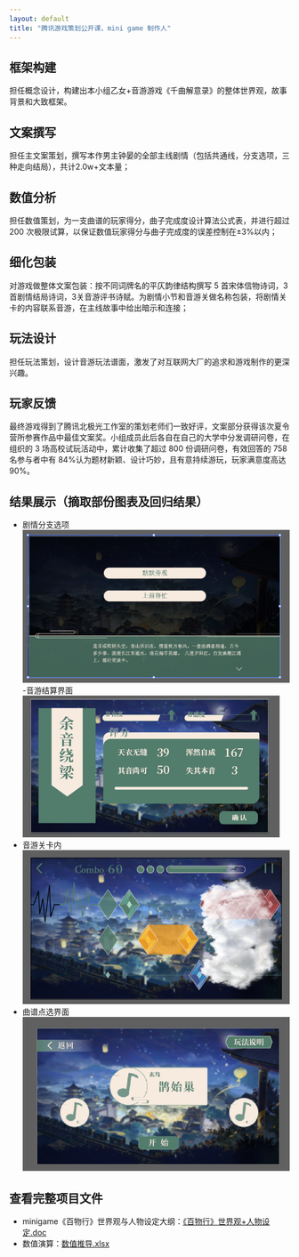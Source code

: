 ```yaml
---
layout: default
title: "腾讯游戏策划公开课，mini game 制作人"
---
```

## 框架构建
担任概念设计，构建出本小组乙女+音游游戏《千曲解意录》的整体世界观，故事背景和大致框架。

## 文案撰写
担任主文案策划，撰写本作男主钟晏的全部主线剧情（包括共通线，分支选项，三种走向结局），共计2.0w+文本量；

## 数值分析
担任数值策划，为一支曲谱的玩家得分，曲子完成度设计算法公式表，并进行超过 200 次极限试算，以保证数值玩家得分与曲子完成度的误差控制在±3%以内；

## 细化包装
对游戏做整体文案包装：按不同词牌名的平仄韵律结构撰写 5 首宋体信物诗词，3 首剧情结局诗词，3关音游评书诗赋。为剧情小节和音游关做名称包装，将剧情关卡的内容联系音游，在主线故事中给出暗示和连接；

## 玩法设计
担任玩法策划，设计音游玩法谱面，激发了对互联网大厂的追求和游戏制作的更深兴趣。

## 玩家反馈
最终游戏得到了腾讯北极光工作室的策划老师们一致好评，文案部分获得该次夏令营所参赛作品中最佳文案奖。小组成员此后各自在自己的大学中分发调研问卷，在组织的 3 场高校试玩活动中，累计收集了超过 800
份调研问卷，有效回答的 758 名参与者中有 84%认为题材新颖、设计巧妙，且有意持续游玩，玩家满意度高达90%。


## 结果展示（摘取部份图表及回归结果）
- 剧情分支选项
![分支选项](image/分支选项.png)
-音游结算界面
![结算界面](image/结算界面.png)
- 音游关卡内
![音游关卡内](image/音游关卡内.png)
- 曲谱点选界面
![音游点选界面](image/音游点选界面.png)

## 查看完整项目文件
- minigame《百物行》世界观与人物设定大纲：[《百物行》世界观+人物设定.doc](pdf/《百物行》世界观+人物设定.doc)
- 数值演算：[数值推导.xlsx](pdf/推导.xlsx)
